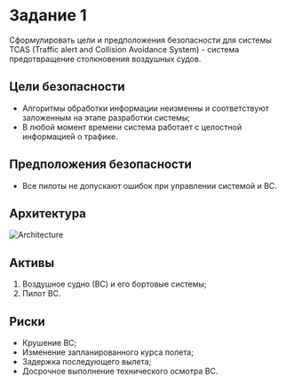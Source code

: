 # Задание 1
Сформулировать цели и предположения безопасности для системы TCAS (Traffic alert and Collision Avoidance System) - система предотвращение столкновения воздушных судов.

## Цели безопасности
- Алгоритмы обработки информации неизменны и соответствуют заложенным на этапе разработки системы;
- В любой момент времени система работает с целостной информацией о трафике.

## Предположения безопасности
- Все пилоты не допускают ошибок при управлении системой и ВС.

## Архитектура
![Architecture](https://user-images.githubusercontent.com/78073006/207903919-f56f3561-0d18-4151-aba6-364593d7229c.png)


## Активы
1. Воздушное судно (ВС) и его бортовые системы;
2. Пилот ВС.

## Риски
- Крушение ВС;
- Изменение запланированного курса полета;
- Задержка последующего вылета;
- Досрочное выполнение технического осмотра ВС.
